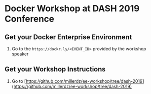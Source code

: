 # Docker Workshop at DASH 2019 Conference

## Get your Docker Enterprise Environment

1. Go to the `https://dockr.ly/<EVENT_ID>` provided by the workshop speaker

## Get your Workshop Instructions

1. Go to [https://github.com/millerdz/ee-workshop/tree/dash-2019](https://github.com/millerdz/ee-workshop/tree/dash-2019)
